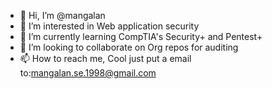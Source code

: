 - 👋 Hi, I’m @mangalan
- 👀 I’m interested in Web application security
- 🌱 I’m currently learning CompTIA's Security+ and Pentest+
- 💞️ I’m looking to collaborate on Org repos for auditing
- 📫 How to reach me, Cool just put a email to:mangalan.se.1998@gmail.com

<!---
mangalan516/mangalan516 is a ✨ special ✨ repository because its `README.md` (this file) appears on your GitHub profile.
You can click the Preview link to take a look at your changes.
--->
